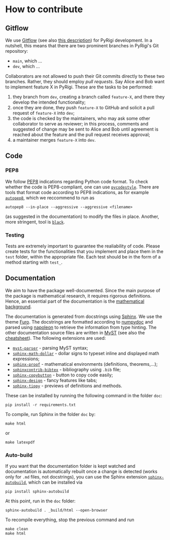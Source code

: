 # How to contribute


## Gitflow

We use [Gitflow](https://nvie.com/posts/a-successful-git-branching-model/) (see also [this description](https://www.atlassian.com/git/tutorials/comparing-workflows/gitflow-workflow)) for PyRigi development.
In a nutshell, this means that there are two prominent branches in PyRigi's Git repository:

- `main`, which ...
- `dev`, which ...

Collaborators are not allowed to push their Git commits directly to these two branches.
Rather, they should employ _pull requests_.
Say Alice and Bob want to implement feature X in PyRigi.
These are the tasks to be performed:

1. they branch from `dev`, creating a branch called `feature-X`, and there they develop the intended functionality;
2. once they are done, they push `feature-X` to GitHub and solicit a pull request of `feature-X` into `dev`;
3. the code is checked by the maintainers, who may ask some other collaborator to serve as reviewer; in this process, comments and suggested of change may be sent to Alice and Bob until agreement is reached about the feature and the pull request receives approval;
4. a maintainer merges `feature-X` into `dev`.

## Code

### PEP8

We follow [PEP8](https://peps.python.org/pep-0008/) indications regarding Python code format.
To check whether the code is PEP8-compliant, one can use [`pycodestyle`](https://pycodestyle.pycqa.org).
There are tools that format code according to PEP8 indications, as for example [`autopep8`](https://pypi.org/project/autopep8/), which we reccommend     to run as
```
autopep8 --in-place --aggressive --aggressive <filename>
```
(as suggested in the documentation) to modify the files in place.
Another, more stringent, tool is [`black`](https://black.readthedocs.io).

### Testing

Tests are extremely important to guarantee the realiability of code.
Please create tests for the functionalities that you implement and place them in the `test` folder, within the appropriate file.
Each test should be in the form of a method starting with `test_`.

## Documentation

We aim to have the package well-documented.
Since the main purpose of the package is mathematical research,
it requires rigorous definitions.
Hence, an essential part of the documentation is the
[mathematical background](#definitions).

The documentation is generated from docstrings using [Sphinx](https://www.sphinx-doc.org).
We use the theme [Furo](https://github.com/pradyunsg/furo).
The docstrings are formatted according to [numpydoc](https://numpydoc.readthedocs.io/en/latest/format.html) and parsed using [napoleon](https://sphinxcontrib-napoleon.readthedocs.io/)
to retrieve the information from type hinting.
The other documentation source files are written in [MyST](https://myst-parser.readthedocs.io/) 
(see also the [cheatsheet](#cheatsheet)).
The following extensions are used:
 - [`myst-parser`](https://myst-parser.readthedocs.io) - parsing MyST syntax;
 - [`sphinx-math-dollar`](https://www.sympy.org/sphinx-math-dollar/) - dollar signs to typeset inline and displayed math expressions;
 - [`sphinx-proof`](https://sphinx-proof.readthedocs.io) - mathematical environments (definitions, theorems,...);
 - [`sphinxcontrib-bibtex`](https://sphinxcontrib-bibtex.readthedocs.io) - bibliography using `.bib` file;
 - [`sphinx-copybutton`](https://sphinx-copybutton.readthedocs.io) - button to copy code easily;
 - [`sphinx-design`](https://sphinx-design.readthedocs.io) - fancy features like tabs;
 - [`sphinx-tippy`](https://sphinx-tippy.readthedocs.io/en/latest/) - previews of definitions and methods.

These can be installed by running the following command in the folder `doc`:
```
pip install -r requirements.txt
```

To compile, run Sphinx in the folder `doc` by:
```
make html
```
or 
```
make latexpdf
```


### Auto-build

If you want that the documentation folder is kept watched and documentation is automatically rebuilt once a change is detected (works only for `.md` files, not docstrings), you can use the Sphinx extension [`sphinx-autobuild`](https://github.com/sphinx-doc/sphinx-autobuild), which can be installed via
```
pip install sphinx-autobuild
```
At this point, run in the `doc` folder:
```
sphinx-autobuild . _build/html --open-browser
```
To recompile everything, stop the previous command and run
```
make clean
make html
```


